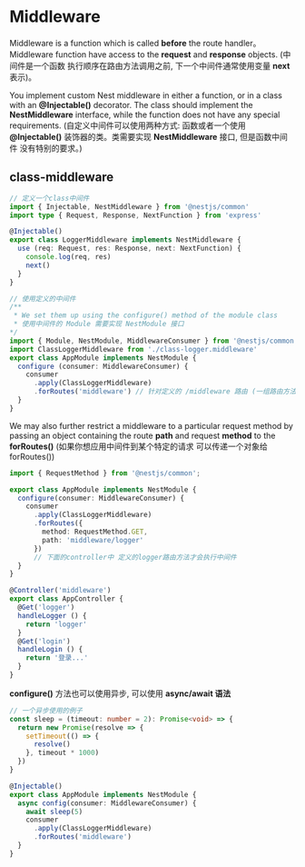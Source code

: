 # Middleware

  Middleware is a function which is called **before** the route handler。Middleware function have access to the **request** and
  **response** objects. (中间件是一个函数 执行顺序在路由方法调用之前, 下一个中间件通常使用变量 **next** 表示)。

  You implement custom Nest middleware in either a function, or in a class with an **@Injectable()** decorator. The class should implement
  the **NestMiddleware** interface, while the function does not have any special requirements.
  (自定义中间件可以使用两种方式: 函数或者一个使用 **@Injectable()** 装饰器的类。类需要实现 **NestMiddleware** 接口, 但是函数中间件 没有特别的要求。)

## class-middleware

```ts
// 定义一个class中间件
import { Injectable, NestMiddleware } from '@nestjs/common'
import type { Request, Response, NextFunction } from 'express'

@Injectable()
export class LoggerMiddleware implements NestMiddleware {
  use (req: Request, res: Response, next: NextFunction) {
    console.log(req, res)
    next()
  }
}

// 使用定义的中间件
/**
 * We set them up using the configure() method of the module class
 * 使用中间件的 Module 需要实现 NestModule 接口
*/
import { Module, NestModule, MiddlewareConsumer } from '@nestjs/common'
import ClassLoggerMiddleware from './class-logger.middleware'
export class AppModule implements NestModule {
  configure (consumer: MiddlewareConsumer) {
    consumer
      .apply(ClassLoggerMiddleware)
      .forRoutes('middleware') // 针对定义的 /middleware 路由 (一组路由方法)
  }
}
```
  We may also further restrict a middleware to a particular request method by passing an object containing the route **path**
  and request **method** to the **forRoutes()** (如果你想应用中间件到某个特定的请求 可以传递一个对象给forRoutes())

```ts
import { RequestMethod } from '@nestjs/common';

export class AppModule implements NestModule {
  configure(consumer: MiddlewareConsumer) {
    consumer
      .apply(ClassLoggerMiddleware)
      .forRoutes({
        method: RequestMethod.GET,
        path: 'middleware/logger'
      })
      // 下面的controller中 定义的logger路由方法才会执行中间件
  }
}

@Controller('middleware')
export class AppController {
  @Get('logger')
  handleLogger () {
    return 'logger'
  }
  @Get('login')
  handleLogin () {
    return '登录...'
  }
}
```
  **configure()** 方法也可以使用异步, 可以使用 **async/await 语法**

```ts
// 一个异步使用的例子
const sleep = (timeout: number = 2): Promise<void> => {
  return new Promise(resolve => {
    setTimeout(() => {
      resolve()
    }, timeout * 1000)
  })
}

@Injectable()
export class AppModule implements NestModule {
  async config(consumer: MiddlewareConsumer) {
    await sleep(5)
    consumer
      .apply(ClassLoggerMiddleware)
      .forRoutes('middleware')
  }
}
```
